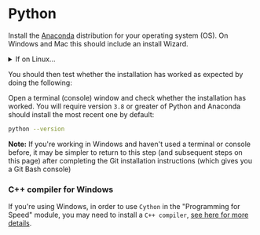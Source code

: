 # Python

Install the [Anaconda](https://www.anaconda.com/distribution/) distribution for your operating system (OS). On Windows and Mac this should include an install Wizard.

<details>
  <summary>If on Linux...</summary><p></p>
  Open a terminal window, go to the place where the file was downloaded and type:

  ```bash
  bash Anaconda3-
  ```

  and then press `Tab`.
  The name of the file you just downloaded should appear.

  Follow the text prompts ensuring that you:

  - agree to the licence
  - prepend `Anaconda` to your `PATH` (this makes the `Anaconda` distribution the default `Python`)

</details><p></p>

You should then test whether the installation has worked as expected by doing the following:

Open a terminal (console) window and check whether the installation has worked. You will require version `3.8` or greater of Python and Anaconda should install the most recent one by default:

```bash
python --version
```

**Note:** If you're working in Windows and haven't used a terminal or console before, it may be simpler to return to this step (and subsequent steps on this page) after completing the Git installation instructions (which gives you a Git Bash console)

### C++ compiler for Windows

If you're using Windows, in order to use `Cython` in the "Programming for Speed" module, you may need to install a `C++ compiler`, [see here for more details](https://github.com/cython/cython/wiki/CythonExtensionsOnWindows).